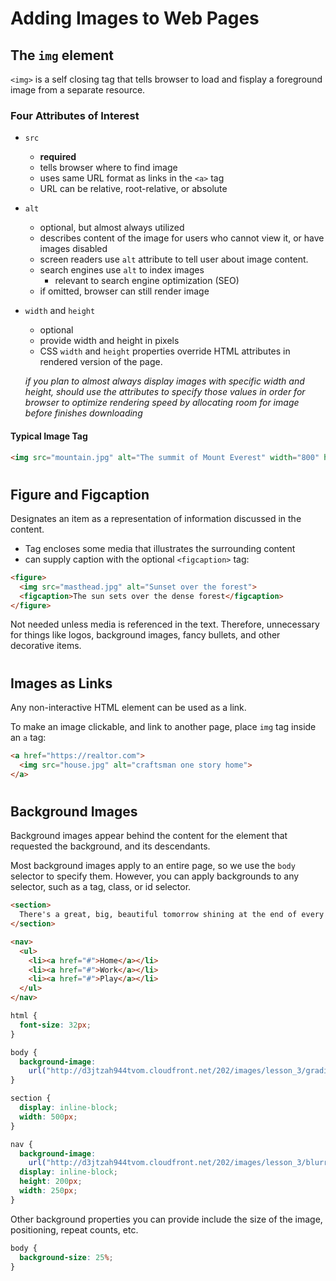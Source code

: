 # Adding Images to Web Pages

## The `img` element

`<img>` is a self closing tag that tells browser to load and fisplay a foreground image from a separate resource.

### Four Attributes of Interest
  - `src`
    - **required**
    - tells browser where to find image
    - uses same URL format as links in the `<a>` tag
    - URL can be relative, root-relative, or absolute

  - `alt`
    - optional, but almost always utilized
    - describes content of the image for users who cannot view it, or have images disabled
    - screen readers use `alt` attribute to tell user about image content. 
    - search engines use `alt` to index images
      - relevant to search engine optimization (SEO)
    - if omitted, browser can still render image
  
  - `width` and `height`
    - optional
    - provide width and height in pixels 
    - CSS `width` and `height` properties override HTML attributes in rendered version of the page.

    *if you plan to almost always display images with specific width and height, should use the attributes to specify those values in order for browser to optimize rendering speed by allocating room for image before finishes downloading* 

#### Typical Image Tag

```html
<img src="mountain.jpg" alt="The summit of Mount Everest" width="800" height="600">
```

#

## Figure and Figcaption

Designates an item as a representation of information discussed in the content. 
- Tag encloses some media that illustrates the surrounding content
- can supply caption with the optional `<figcaption>` tag:
```html
<figure>
  <img src="masthead.jpg" alt="Sunset over the forest">
  <figcaption>The sun sets over the dense forest</figcaption>
</figure>
```

Not needed unless media is referenced in the text. Therefore, unnecessary for things like logos, background images, fancy bullets, and other decorative items. 

#

## Images as Links

Any non-interactive HTML element can be used as a link. 

To make an image clickable, and link to another page, place `img` tag inside an `a` tag:

```html
<a href="https://realtor.com">
  <img src="house.jpg" alt="craftsman one story home">
</a>
```

#

## Background Images

Background images appear behind the content for the element that requested the background, and its descendants. 

Most background images apply to an entire page, so we use the `body` selector to specify them. However, you can apply backgrounds to any selector, such as a tag, class, or id selector. 

```html
<section>
  There's a great, big, beautiful tomorrow shining at the end of every day...a great, big, beautiful tomorrow...just a dream away!
</section>

<nav>
  <ul>
    <li><a href="#">Home</a></li>
    <li><a href="#">Work</a></li>
    <li><a href="#">Play</a></li>
  </ul>
</nav>
```

```css
html {
  font-size: 32px;
}

body {
  background-image:
    url("http://d3jtzah944tvom.cloudfront.net/202/images/lesson_3/gradient-background.png");
}

section {
  display: inline-block;
  width: 500px;
}

nav {
  background-image:
    url("http://d3jtzah944tvom.cloudfront.net/202/images/lesson_3/blurry.png");
  display: inline-block;
  height: 200px;
  width: 250px;
}
```

Other background properties you can provide include the size of the image, positioning, repeat counts, etc. 

```css
body {
  background-size: 25%;
}
```

